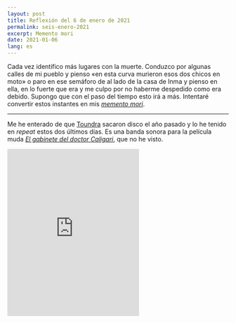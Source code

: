 ```yaml
---
layout: post
title: Reflexión del 6 de enero de 2021
permalink: seis-enero-2021
excerpt: Memento mori
date: 2021-01-06
lang: es
--- 
```


Cada vez identifico más lugares con la muerte. Conduzco por algunas calles de mi pueblo y pienso «en esta curva murieron esos dos chicos en moto» o paro en ese semáforo de al lado de la casa de Inma y pienso en ella, en lo fuerte que era y me culpo por no haberme despedido como era debido.
Supongo que con el paso del tiempo esto irá a más. Intentaré convertir estos instantes en mis [*memento mori*](https://youtu.be/WisWde4lZdQ?t=1568).

-----

Me he enterado de que [Toundra](http://www.toundra.es/) sacaron disco el año pasado y lo he tenido en *repeat* estos dos últimos días. Es una banda sonora para la película muda [*El gabinete del doctor Caligari*](https://youtu.be/feyzmMHURps), que no he visto. 

<iframe src="https://open.spotify.com/embed/album/08y4jMFcpVaS7MlANeI4Bp" width="300" height="380" frameborder="0" allowtransparency="true" allow="encrypted-media"></iframe>


